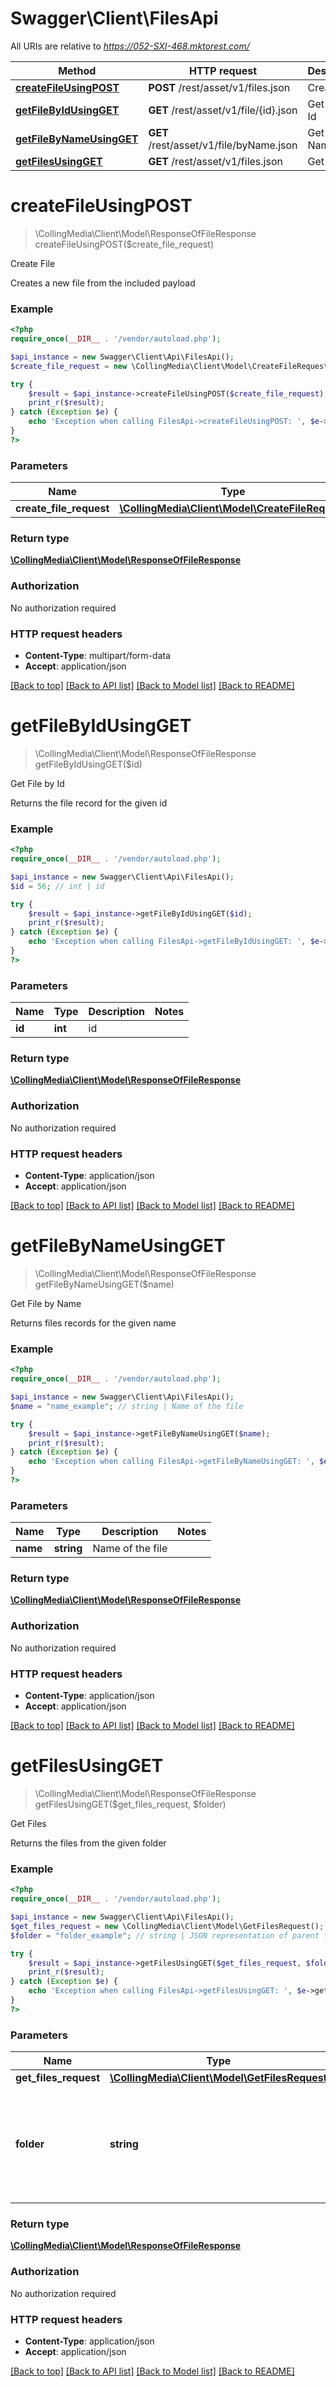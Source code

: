 # Swagger\Client\FilesApi

All URIs are relative to *https://052-SXI-468.mktorest.com/*

Method | HTTP request | Description
------------- | ------------- | -------------
[**createFileUsingPOST**](FilesApi.md#createFileUsingPOST) | **POST** /rest/asset/v1/files.json | Create File
[**getFileByIdUsingGET**](FilesApi.md#getFileByIdUsingGET) | **GET** /rest/asset/v1/file/{id}.json | Get File by Id
[**getFileByNameUsingGET**](FilesApi.md#getFileByNameUsingGET) | **GET** /rest/asset/v1/file/byName.json | Get File by Name
[**getFilesUsingGET**](FilesApi.md#getFilesUsingGET) | **GET** /rest/asset/v1/files.json | Get Files


# **createFileUsingPOST**
> \CollingMedia\Client\Model\ResponseOfFileResponse createFileUsingPOST($create_file_request)

Create File

Creates a new file from the included payload

### Example
```php
<?php
require_once(__DIR__ . '/vendor/autoload.php');

$api_instance = new Swagger\Client\Api\FilesApi();
$create_file_request = new \CollingMedia\Client\Model\CreateFileRequest(); // \CollingMedia\Client\Model\CreateFileRequest | createFileRequest

try {
    $result = $api_instance->createFileUsingPOST($create_file_request);
    print_r($result);
} catch (Exception $e) {
    echo 'Exception when calling FilesApi->createFileUsingPOST: ', $e->getMessage(), PHP_EOL;
}
?>
```

### Parameters

Name | Type | Description  | Notes
------------- | ------------- | ------------- | -------------
 **create_file_request** | [**\CollingMedia\Client\Model\CreateFileRequest**](../Model/\CollingMedia\Client\Model\CreateFileRequest.md)| createFileRequest |

### Return type

[**\CollingMedia\Client\Model\ResponseOfFileResponse**](../Model/ResponseOfFileResponse.md)

### Authorization

No authorization required

### HTTP request headers

 - **Content-Type**: multipart/form-data
 - **Accept**: application/json

[[Back to top]](#) [[Back to API list]](../../README.md#documentation-for-api-endpoints) [[Back to Model list]](../../README.md#documentation-for-models) [[Back to README]](../../README.md)

# **getFileByIdUsingGET**
> \CollingMedia\Client\Model\ResponseOfFileResponse getFileByIdUsingGET($id)

Get File by Id

Returns the file record for the given id

### Example
```php
<?php
require_once(__DIR__ . '/vendor/autoload.php');

$api_instance = new Swagger\Client\Api\FilesApi();
$id = 56; // int | id

try {
    $result = $api_instance->getFileByIdUsingGET($id);
    print_r($result);
} catch (Exception $e) {
    echo 'Exception when calling FilesApi->getFileByIdUsingGET: ', $e->getMessage(), PHP_EOL;
}
?>
```

### Parameters

Name | Type | Description  | Notes
------------- | ------------- | ------------- | -------------
 **id** | **int**| id |

### Return type

[**\CollingMedia\Client\Model\ResponseOfFileResponse**](../Model/ResponseOfFileResponse.md)

### Authorization

No authorization required

### HTTP request headers

 - **Content-Type**: application/json
 - **Accept**: application/json

[[Back to top]](#) [[Back to API list]](../../README.md#documentation-for-api-endpoints) [[Back to Model list]](../../README.md#documentation-for-models) [[Back to README]](../../README.md)

# **getFileByNameUsingGET**
> \CollingMedia\Client\Model\ResponseOfFileResponse getFileByNameUsingGET($name)

Get File by Name

Returns files records for the given name

### Example
```php
<?php
require_once(__DIR__ . '/vendor/autoload.php');

$api_instance = new Swagger\Client\Api\FilesApi();
$name = "name_example"; // string | Name of the file

try {
    $result = $api_instance->getFileByNameUsingGET($name);
    print_r($result);
} catch (Exception $e) {
    echo 'Exception when calling FilesApi->getFileByNameUsingGET: ', $e->getMessage(), PHP_EOL;
}
?>
```

### Parameters

Name | Type | Description  | Notes
------------- | ------------- | ------------- | -------------
 **name** | **string**| Name of the file |

### Return type

[**\CollingMedia\Client\Model\ResponseOfFileResponse**](../Model/ResponseOfFileResponse.md)

### Authorization

No authorization required

### HTTP request headers

 - **Content-Type**: application/json
 - **Accept**: application/json

[[Back to top]](#) [[Back to API list]](../../README.md#documentation-for-api-endpoints) [[Back to Model list]](../../README.md#documentation-for-models) [[Back to README]](../../README.md)

# **getFilesUsingGET**
> \CollingMedia\Client\Model\ResponseOfFileResponse getFilesUsingGET($get_files_request, $folder)

Get Files

Returns the files from the given folder

### Example
```php
<?php
require_once(__DIR__ . '/vendor/autoload.php');

$api_instance = new Swagger\Client\Api\FilesApi();
$get_files_request = new \CollingMedia\Client\Model\GetFilesRequest(); // \CollingMedia\Client\Model\GetFilesRequest | getFilesRequest
$folder = "folder_example"; // string | JSON representation of parent folder, with members 'id', and 'type' which may be 'Folder' or 'Program'

try {
    $result = $api_instance->getFilesUsingGET($get_files_request, $folder);
    print_r($result);
} catch (Exception $e) {
    echo 'Exception when calling FilesApi->getFilesUsingGET: ', $e->getMessage(), PHP_EOL;
}
?>
```

### Parameters

Name | Type | Description  | Notes
------------- | ------------- | ------------- | -------------
 **get_files_request** | [**\CollingMedia\Client\Model\GetFilesRequest**](../Model/\CollingMedia\Client\Model\GetFilesRequest.md)| getFilesRequest |
 **folder** | **string**| JSON representation of parent folder, with members &#39;id&#39;, and &#39;type&#39; which may be &#39;Folder&#39; or &#39;Program&#39; | [optional]

### Return type

[**\CollingMedia\Client\Model\ResponseOfFileResponse**](../Model/ResponseOfFileResponse.md)

### Authorization

No authorization required

### HTTP request headers

 - **Content-Type**: application/json
 - **Accept**: application/json

[[Back to top]](#) [[Back to API list]](../../README.md#documentation-for-api-endpoints) [[Back to Model list]](../../README.md#documentation-for-models) [[Back to README]](../../README.md)

